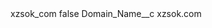 <?xml version="1.0" encoding="UTF-8"?>
<CustomMetadata xmlns="http://soap.sforce.com/2006/04/metadata" xmlns:xsi="http://www.w3.org/2001/XMLSchema-instance" xmlns:xsd="http://www.w3.org/2001/XMLSchema">
    <label>xzsok_com</label>
    <protected>false</protected>
    <values>
        <field>Domain_Name__c</field>
        <value xsi:type="xsd:string">xzsok.com</value>
    </values>
</CustomMetadata>
